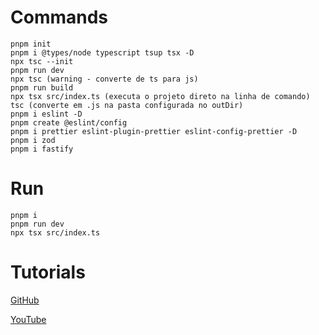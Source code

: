 # Commands
```
pnpm init
pnpm i @types/node typescript tsup tsx -D
npx tsc --init
pnpm run dev
npx tsc (warning - converte de ts para js)
pnpm run build
npx tsx src/index.ts (executa o projeto direto na linha de comando)
tsc (converte em .js na pasta configurada no outDir)
pnpm i eslint -D
pnpm create @eslint/config
pnpm i prettier eslint-plugin-prettier eslint-config-prettier -D
pnpm i zod
pnpm i fastify
```

# Run
```
pnpm i
pnpm run dev
npx tsx src/index.ts
```

# Tutorials
[GitHub](https://github.com/especializati/intro-typescript/tree/main)

[YouTube](https://www.youtube.com/watch?v=lMl6QzR60a4&list=PLVSNL1PHDWvQIXGCsgDuvZ8ee1eFZ-8r6&index=2)
